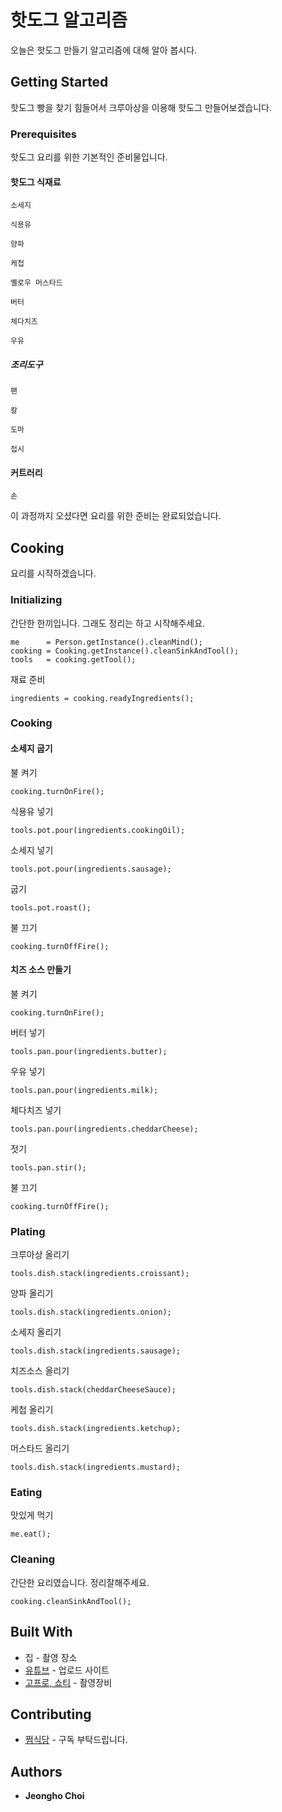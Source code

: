 # 핫도그 알고리즘

오늘은 핫도그 만들기 알고리즘에 대해 알아 봅시다.

## Getting Started

핫도그 빵을 찾기 힘들어서 크루아상을 이용해 핫도그 만들어보겠습니다.
 
### Prerequisites

핫도그 요리를 위한 기본적인 준비물입니다.

#### 핫도그 식재료

```
소세지
```
```
식용유
```
```
양파
```
```
케첩
```
```
옐로우 머스타드
```
```
버터
```
```
체다치즈
```
```
우유
```

##### 조리도구

```
팬
```
```
칼
```
```
도마
```
```
접시
```

#### 커트러리

```
손
```

이 과정까지 오셨다면 요리를 위한 준비는 완료되었습니다.

## Cooking

요리를 시작하겠습니다.

### Initializing

간단한 한끼입니다. 그래도 정리는 하고 시작해주세요.
```
me      = Person.getInstance().cleanMind();
cooking = Cooking.getInstance().cleanSinkAndTool();
tools   = cooking.getTool();
```

재료 준비
```
ingredients = cooking.readyIngredients();
```

### Cooking

#### 소세지 굽기

불 켜기
```
cooking.turnOnFire();
```

식용유 넣기
```
tools.pot.pour(ingredients.cookingOil);
```

소세지 넣기
```
tools.pot.pour(ingredients.sausage);
```

굽기
```
tools.pot.roast();
```

불 끄기
```
cooking.turnOffFire();
```

#### 치즈 소스 만들기

불 켜기
```
cooking.turnOnFire();
```

버터 넣기
```
tools.pan.pour(ingredients.butter);
```

우유 넣기
```
tools.pan.pour(ingredients.milk);
```

체다치즈 넣기
```
tools.pan.pour(ingredients.cheddarCheese);
```

젓기
```
tools.pan.stir();
```

불 끄기
```
cooking.turnOffFire();
```

### Plating

크루아상 올리기
```
tools.dish.stack(ingredients.croissant);
```

양파 올리기
```
tools.dish.stack(ingredients.onion);
```

소세지 올리기
```
tools.dish.stack(ingredients.sausage);
```

치즈소스 올리기
```
tools.dish.stack(cheddarCheeseSauce);
```

케첩 올리기
```
tools.dish.stack(ingredients.ketchup);
```

머스타드 올리기
```
tools.dish.stack(ingredients.mustard);
```

### Eating

맛있게 먹기
```
me.eat();
```

### Cleaning

간단한 요리였습니다. 정리잘해주세요.

```
cooking.cleanSinkAndTool();
```

## Built With

* 집 - 촬영 장소
* [유튜브](https://www.youtube.com/@wjdgh) - 업로드 사이트
* [고프로, 쇼티](https://gopro.com/ko/kr/) - 촬영장비

## Contributing

* [쩜식당](https://www.youtube.com/@wjdgh) - 구독 부탁드립니다.

## Authors

* **Jeongho Choi**
